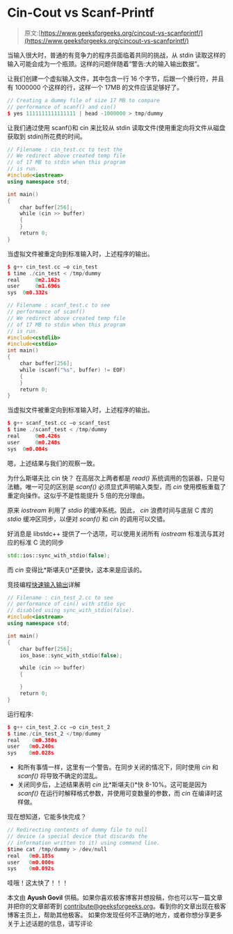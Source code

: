 # Cin-Cout vs Scanf-Printf

> 原文:[https://www.geeksforgeeks.org/cincout-vs-scanfprintf/](https://www.geeksforgeeks.org/cincout-vs-scanfprintf/)

当输入很大时，普通的有竞争力的程序员面临着共同的挑战，从 stdin 读取这样的输入可能会成为一个瓶颈。这样的问题伴随着“警告:大的输入输出数据”。

让我们创建一个虚拟输入文件，其中包含一行 16 个字节，后跟一个换行符，并且有 1000000 个这样的行，这样一个 17MB 的文件应该足够好了。

```cpp
// Creating a dummy file of size 17 MB to compare 
// performance of scanf() and cin()
$ yes 1111111111111111 | head -1000000 > tmp/dummy
```

让我们通过使用 scanf()和 cin 来比较从 stdin 读取文件(使用重定向将文件从磁盘获取到 stdin)所花费的时间。

```cpp
// Filename : cin_test.cc to test the 
// We redirect above created temp file 
// of 17 MB to stdin when this program 
// is run.
#include<iostream>
using namespace std;

int main()
{
    char buffer[256];
    while (cin >> buffer)
    {
    }
    return 0;
}
```

当虚拟文件被重定向到标准输入时，上述程序的输出。

```cpp
$ g++ cin_test.cc –o cin_test
$ time ./cin_test < /tmp/dummy
real	 0m2.162s
user	 0m1.696s
sys	 0m0.332s
```

```cpp
// Filename : scanf_test.c to see
// performance of scanf()
// We redirect above created temp file
// of 17 MB to stdin when this program
// is run.
#include<cstdlib>
#include<cstdio>
int main()
{
    char buffer[256];
    while (scanf("%s", buffer) != EOF)
    {
    }
    return 0;
}
```

当虚拟文件被重定向到标准输入时，上述程序的输出。

```cpp
$ g++ scanf_test.cc –o scanf_test
$ time ./scanf_test < /tmp/dummy
real	 0m0.426s
user	 0m0.248s
sys	 0m0.084s
```

嗯，上述结果与我们的观察一致。

为什么斯堪夫比 cin 快？
在高层次上两者都是 *read()* 系统调用的包装器，只是句法糖。唯一可见的区别是 *scanf()* 必须显式声明输入类型，而 *cin* 使用模板重载了重定向操作。这似乎不是性能提升 5 倍的充分理由。

原来 *iostream* 利用了 *stdio* 的缓冲系统。因此， *cin* 浪费时间与底层 C 库的 *stdio* 缓冲区同步，以便对 *scanf()* 和 *cin* 的调用可以交错。

好消息是 libstdc++ 提供了一个选项，可以使用关闭所有 *iostream* 标准流与其对应的标准 C 流的同步

```cpp
std::ios::sync_with_stdio(false);
```

而 *cin* 变得比*斯堪夫()*还要快，这本来是应该的。

竞技编程[快速输入输出](https://www.geeksforgeeks.org/fast-io-for-competitive-programming/)详解

```cpp
// Filename : cin_test_2.cc to see
// performance of cin() with stdio syc
// disabled using sync_with_stdio(false).
#include<iostream>
using namespace std;

int main()
{
    char buffer[256];
    ios_base::sync_with_stdio(false);

    while (cin >> buffer)
    {

    }
    return 0;
}
```

运行程序:

```cpp
$ g++ cin_test_2.cc –o cin_test_2
$ time./cin_test_2 </tmp/dummy
real    0m0.380s
user   0m0.240s
sys    0m0.028s 
```

*   和所有事情一样，这里有一个警告。在同步关闭的情况下，同时使用 *cin* 和 *scanf()* 将导致不确定的混乱。
*   关闭同步后，上述结果表明 *cin* 比*斯堪夫()*快 8-10%。这可能是因为 *scanf()* 在运行时解释格式参数，并使用可变数量的参数，而 *cin* 在编译时这样做。

现在想知道，它能多快完成？

```cpp
// Redirecting contents of dummy file to null
// device (a special device that discards the
// information written to it) using command line.
$time cat /tmp/dummy > /dev/null
real   0m0.185s
user   0m0.000s
sys    0m0.092s
```

哇哦！这太快了！！！

本文由 **Ayush Govil** 供稿。如果你喜欢极客博客并想投稿，你也可以写一篇文章并把你的文章邮寄到 contribute@geeksforgeeks.org。看到你的文章出现在极客博客主页上，帮助其他极客。
如果你发现任何不正确的地方，或者你想分享更多关于上述话题的信息，请写评论